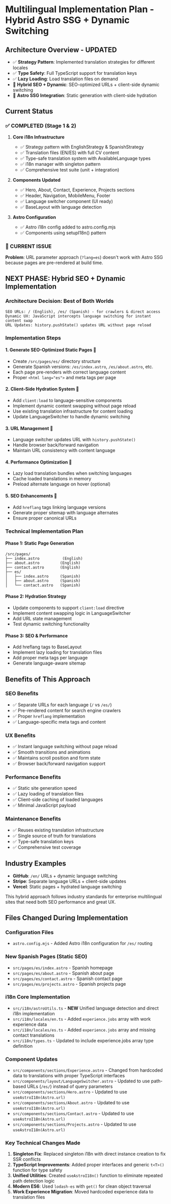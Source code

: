 # Multilingual Implementation Plan - Hybrid Astro SSG + Dynamic Switching

## Architecture Overview - UPDATED
- ✅ **Strategy Pattern**: Implemented translation strategies for different locales
- ✅ **Type Safety**: Full TypeScript support for translation keys  
- ✅ **Lazy Loading**: Load translation files on demand
- 🔄 **Hybrid SEO + Dynamic**: SEO-optimized URLs + client-side dynamic switching
- 🔄 **Astro SSG Integration**: Static generation with client-side hydration

## Current Status

### ✅ COMPLETED (Stage 1 & 2)
1. **Core i18n Infrastructure**
   - ✅ Strategy pattern with EnglishStrategy & SpanishStrategy
   - ✅ Translation files (EN/ES) with full CV content
   - ✅ Type-safe translation system with AvailableLanguage types
   - ✅ i18n manager with singleton pattern
   - ✅ Comprehensive test suite (unit + integration)

2. **Components Updated** 
   - ✅ Hero, About, Contact, Experience, Projects sections
   - ✅ Header, Navigation, MobileMenu, Footer
   - ✅ Language switcher component (UI ready)
   - ✅ BaseLayout with language detection

3. **Astro Configuration**
   - ✅ Astro i18n config added to astro.config.mjs
   - ✅ Components using setupI18n() pattern

### 🔄 CURRENT ISSUE
**Problem**: URL parameter approach (`?lang=es`) doesn't work with Astro SSG because pages are pre-rendered at build time.

## NEXT PHASE: Hybrid SEO + Dynamic Implementation

### Architecture Decision: Best of Both Worlds
```
SEO URLs: / (English), /es/ (Spanish) - for crawlers & direct access
Dynamic UX: JavaScript intercepts language switching for instant content swap
URL Updates: history.pushState() updates URL without page reload
```

### Implementation Steps

#### 1. Generate SEO-Optimized Static Pages 🔄
- Create `/src/pages/es/` directory structure
- Generate Spanish versions: `/es/index.astro`, `/es/about.astro`, etc.
- Each page pre-renders with correct language content
- Proper `<html lang="es">` and meta tags per page

#### 2. Client-Side Hydration System 🔄
- Add `client:load` to language-sensitive components
- Implement dynamic content swapping without page reload
- Use existing translation infrastructure for content loading
- Update LanguageSwitcher to handle dynamic switching

#### 3. URL Management 🔄 
- Language switcher updates URL with `history.pushState()`
- Handle browser back/forward navigation
- Maintain URL consistency with content language

#### 4. Performance Optimization 🔄
- Lazy load translation bundles when switching languages
- Cache loaded translations in memory
- Preload alternate language on hover (optional)

#### 5. SEO Enhancements 🔄
- Add `hreflang` tags linking language versions
- Generate proper sitemap with language alternates
- Ensure proper canonical URLs

### Technical Implementation Plan

#### Phase 1: Static Page Generation
```
/src/pages/
├── index.astro          (English)
├── about.astro         (English) 
├── contact.astro       (English)
├── es/
│   ├── index.astro     (Spanish)
│   ├── about.astro     (Spanish)
│   └── contact.astro   (Spanish)
```

#### Phase 2: Hydration Strategy
- Update components to support `client:load` directive
- Implement content swapping logic in LanguageSwitcher
- Add URL state management
- Test dynamic switching functionality

#### Phase 3: SEO & Performance
- Add hreflang tags to BaseLayout
- Implement lazy loading for translation files
- Add proper meta tags per language
- Generate language-aware sitemap

## Benefits of This Approach

### SEO Benefits
- ✅ Separate URLs for each language (`/` vs `/es/`)
- ✅ Pre-rendered content for search engine crawlers
- ✅ Proper `hreflang` implementation
- ✅ Language-specific meta tags and content

### UX Benefits  
- ✅ Instant language switching without page reload
- ✅ Smooth transitions and animations
- ✅ Maintains scroll position and form state
- ✅ Browser back/forward navigation support

### Performance Benefits
- ✅ Static site generation speed
- ✅ Lazy loading of translation files
- ✅ Client-side caching of loaded languages
- ✅ Minimal JavaScript payload

### Maintenance Benefits
- ✅ Reuses existing translation infrastructure
- ✅ Single source of truth for translations
- ✅ Type-safe translation keys
- ✅ Comprehensive test coverage

## Industry Examples
- **GitHub**: `/en/` URLs + dynamic language switching
- **Stripe**: Separate language URLs + client-side updates
- **Vercel**: Static pages + hydrated language switching

This hybrid approach follows industry standards for enterprise multilingual sites that need both SEO performance and great UX.

## Files Changed During Implementation

### Configuration Files
- `astro.config.mjs` - Added Astro i18n configuration for `/es/` routing

### New Spanish Pages (Static SEO)
- `src/pages/es/index.astro` - Spanish homepage
- `src/pages/es/about.astro` - Spanish about page  
- `src/pages/es/contact.astro` - Spanish contact page
- `src/pages/es/projects.astro` - Spanish projects page

### i18n Core Implementation
- `src/i18n/astroUtils.ts` - **NEW** Unified language detection and direct i18n implementation
- `src/i18n/locales/en.ts` - Added `experience.jobs` array with work experience data
- `src/i18n/locales/es.ts` - Added `experience.jobs` array and missing contact translations
- `src/i18n/types.ts` - Updated to include experience.jobs array type definition

### Component Updates
- `src/components/sections/Experience.astro` - Changed from hardcoded data to translations with proper TypeScript interfaces
- `src/components/layout/LanguageSwitcher.astro` - Updated to use path-based URLs (`/es/`) instead of query parameters
- `src/components/sections/Hero.astro` - Updated to use `useAstroI18n(Astro.url)` 
- `src/components/sections/About.astro` - Updated to use `useAstroI18n(Astro.url)`
- `src/components/sections/Contact.astro` - Updated to use `useAstroI18n(Astro.url)`
- `src/components/sections/Projects.astro` - Updated to use `useAstroI18n(Astro.url)`

### Key Technical Changes Made
1. **Singleton Fix**: Replaced singleton i18n with direct instance creation to fix SSR conflicts
2. **TypeScript Improvements**: Added proper interfaces and generic `t<T>()` function for type safety
3. **Unified Utilities**: Created `useAstroI18n()` function to eliminate repeated path detection logic
4. **Modern ES6**: Used `lodash-es` with `get()` for clean object traversal
5. **Work Experience Migration**: Moved hardcoded experience data to translation files